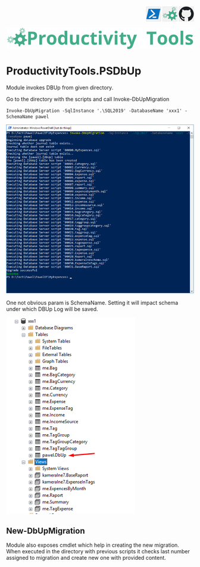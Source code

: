 ﻿<!--Category:Powershell--> 
 <p align="right">
    <a href="https://www.powershellgallery.com/packages/ProductivityTools.PSDbUp/"><img src="Images/Header/Powershell_border_40px.png" /></a>
    <a href="http://productivitytools.tech/psdbup/"><img src="Images/Header/ProductivityTools_green_40px_2.png" /><a> 
    <a href="https://github.com/pwujczyk/ProductivityTools.PSDbUp"><img src="Images/Header/Github_border_40px.png" /></a>
</p>
<p align="center">
    <a href="http://productivitytools.tech/">
        <img src="Images/Header/LogoTitle_green_500px.png" />
    </a>
</p>

# ProductivityTools.PSDbUp

Module invokes DBUp from given directory.

Go to the directory with the scripts and call  Invoke-DbUpMigration

```
Invoke-DbUpMigration -SqlInstance '.\SQL2019' -DatabaseName 'xxx1' -SchemaName pawel
```

![Lock screen](Images/DBUp.png)

One not obvious param is SchemaName. Setting it will impact schema under which DBUp Log will be saved.

![Lock screen](Images/schema.png)

## New-DbUpMigration

Module also exposes cmdlet which help in creating the new migration. When executed in the directory with previous scripts it checks last number assigned to migration and create new one with provided content.
